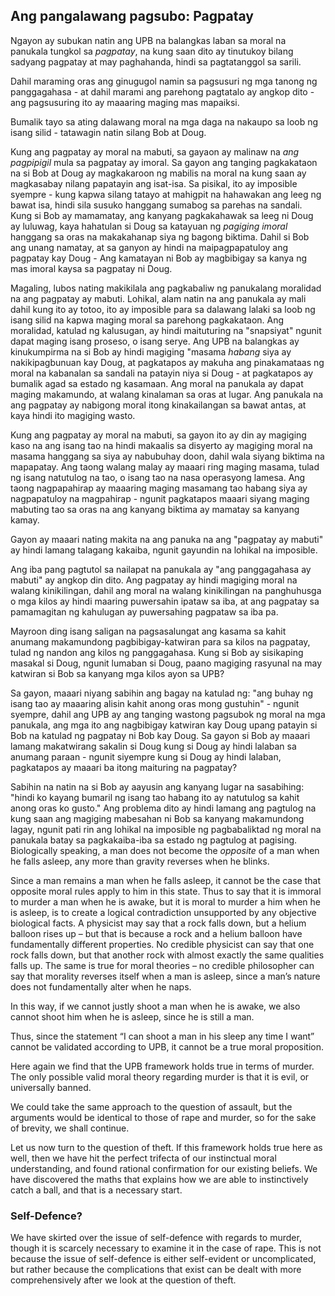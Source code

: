 ## Ang pangalawang pagsubo: Pagpatay

Ngayon ay subukan natin ang UPB na balangkas laban sa moral na panukala tungkol sa *pagpatay*, na kung saan dito ay tinutukoy bilang sadyang pagpatay at may paghahanda, hindi sa pagtatanggol sa sarili.

Dahil maraming oras ang ginugugol namin sa pagsusuri ng mga tanong ng panggagahasa - at dahil marami ang parehong pagtatalo ay angkop dito - ang pagsusuring ito ay maaaring maging mas mapaiksi.

Bumalik tayo sa ating dalawang moral na mga daga na nakaupo sa loob ng isang silid - tatawagin natin silang Bob at Doug.

Kung ang pagpatay ay moral na mabuti, sa gayaon ay malinaw na *ang pagpipigil* mula sa pagpatay ay imoral. Sa gayon ang tanging pagkakataon na si Bob at Doug ay magkakaroon ng mabilis na moral na kung saan ay magkasabay nilang papatayin ang isat-isa. Sa pisikal, ito ay imposible syempre - kung kapwa silang tatayo at mahigpit na hahawakan ang leeg ng bawat isa, hindi sila susuko hanggang sumabog sa parehas na sandali. Kung si Bob ay mamamatay, ang kanyang pagkakahawak sa leeg ni Doug ay luluwag, kaya hahatulan si Doug sa katayuan ng *pagiging imoral* hanggang sa oras na makakahanap siya ng bagong biktima. Dahil si Bob ang unang namatay, at sa ganyon ay hindi na maipagpapatuloy ang pagpatay kay Doug - Ang kamatayan ni Bob ay magbibigay sa kanya ng mas imoral kaysa sa pagpatay ni Doug.

Magaling, lubos nating makikilala ang pagkabaliw ng panukalang moralidad na ang pagpatay ay mabuti. Lohikal, alam natin na ang panukala ay mali dahil kung ito ay totoo, ito ay imposible para sa dalawang lalaki sa loob ng isang silid na kapwa maging moral sa parehong pagkakataon. Ang moralidad, katulad ng kalusugan, ay hindi maituturing na "snapsiyat" ngunit dapat maging isang proseso, o isang serye. Ang UPB na balangkas ay kinukumpirma na si Bob ay hindi magiging "masama *habang* siya ay nakikipagbunuan kay Doug, at pagkatapos ay makuha ang pinakamataas ng moral na kabanalan sa sandali na patayin niya si Doug - at pagkatapos ay bumalik agad sa estado ng kasamaan. Ang moral na panukala ay dapat maging makamundo, at walang kinalaman sa oras at lugar. Ang panukala na ang pagpatay ay nabigong moral itong kinakailangan sa bawat antas, at kaya hindi ito magiging wasto.

Kung ang pagpatay ay moral na mabuti, sa gayon ito ay din ay magiging kaso na ang isang tao na hindi makaalis sa disyerto ay magiging moral na masama hanggang sa siya ay nabubuhay doon, dahil wala siyang biktima na mapapatay. Ang taong walang malay ay maaari ring maging masama, tulad ng isang natutulog na tao, o isang tao na nasa operasyong lamesa. Ang taong nagpapahirap ay maaaring maging masamang tao habang siya ay nagpapatuloy na magpahirap - ngunit pagkatapos maaari siyang maging mabuting tao sa oras na ang kanyang biktima ay mamatay sa kanyang kamay.

Gayon ay maaari nating makita na ang panuka na ang "pagpatay ay mabuti" ay hindi lamang talagang kakaiba, ngunit gayundin na lohikal na imposible.

Ang iba pang pagtutol sa nailapat na panukala ay "ang panggagahasa ay mabuti" ay angkop din dito. Ang pagpatay ay hindi magiging moral na walang kinikilingan, dahil ang moral na walang kinikilingan na panghuhusga o mga kilos ay hindi maaring puwersahin ipataw sa iba, at ang pagpatay sa pamamagitan ng kahulugan ay puwersahing pagpataw sa iba pa.

Mayroon ding isang saligan na pagsasalungat ang kasama sa kahit anumang makamundong pagbibigay-katwiran para sa kilos na pagpatay, tulad ng nandon ang kilos ng panggagahasa. Kung si Bob ay sisikaping masakal si Doug, ngunit lumaban si Doug, paano magiging rasyunal na may katwiran si Bob sa kanyang mga kilos ayon sa UPB?

Sa gayon, maaari niyang sabihin ang bagay na katulad ng: "ang buhay ng isang tao ay maaaring alisin kahit anong oras mong gustuhin" - ngunit syempre, dahil ang UPB ay ang tanging wastong pagsubok ng moral na mga panukala, ang mga ito ang nagbibigay katwiran kay Doug upang patayin si Bob na katulad ng pagpatay ni Bob kay Doug. Sa gayon si Bob ay maaari lamang makatwirang sakalin si Doug kung si Doug ay hindi lalaban sa anumang paraan - ngunit siyempre kung si Doug ay hindi lalaban, pagkatapos ay maaari ba itong maituring na pagpatay?

Sabihin na natin na si Bob ay aayusin ang kanyang lugar na sasabihing: "hindi ko kayang bumaril ng isang tao habang ito ay natutulog sa kahit anong oras ko gusto." Ang problema dito ay hindi lamang ang pagtulog na kung saan ang magiging mabesahan ni Bob sa kanyang makamundong lagay, ngunit pati rin ang lohikal na imposible ng pagbabaliktad ng moral na panukala batay sa pagkakaiba-iba sa estado ng pagtulog at pagising. Biologically speaking, a man does not become the *opposite* of a man when he falls asleep, any more than gravity reverses when he blinks.

Since a man remains a man when he falls asleep, it cannot be the case that opposite moral rules apply to him in this state. Thus to say that it is immoral to murder a man when he is awake, but it is moral to murder a him when he is asleep, is to create a logical contradiction unsupported by any objective biological facts. A physicist may say that a rock falls down, but a helium balloon rises up – but that is because a rock and a helium balloon have fundamentally different properties. No credible physicist can say that one rock falls down, but that another rock with almost exactly the same qualities falls up. The same is true for moral theories – no credible philosopher can say that morality reverses itself when a man is asleep, since a man’s nature does not fundamentally alter when he naps.

In this way, if we cannot justly shoot a man when he is awake, we also cannot shoot him when he is asleep, since he is still a man.

Thus, since the statement “I can shoot a man in his sleep any time I want” cannot be validated according to UPB, it cannot be a true moral proposition.

Here again we find that the UPB framework holds true in terms of murder. The only possible valid moral theory regarding murder is that it is evil, or universally banned.

We could take the same approach to the question of assault, but the arguments would be identical to those of rape and murder, so for the sake of brevity, we shall continue.

Let us now turn to the question of theft. If this framework holds true here as well, then we have hit the perfect trifecta of our instinctual moral understanding, and found rational confirmation for our existing beliefs. We have discovered the maths that explains how we are able to instinctively catch a ball, and that is a necessary start.

### Self-Defence?

We have skirted over the issue of self-defence with regards to murder, though it is scarcely necessary to examine it in the case of rape. This is not because the issue of self-defence is either self-evident or uncomplicated, but rather because the complications that exist can be dealt with more comprehensively after we look at the question of theft.